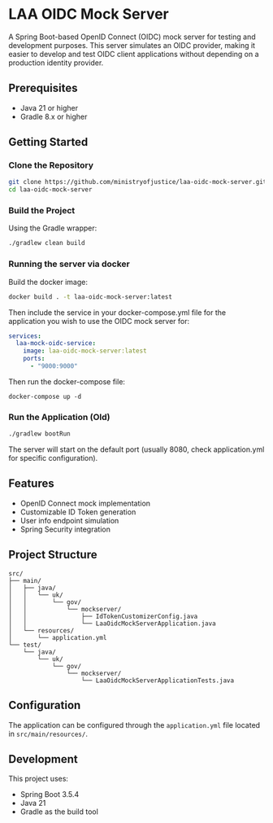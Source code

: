 # LAA OIDC Mock Server

A Spring Boot-based OpenID Connect (OIDC) mock server for testing and development purposes. This server simulates an OIDC provider, making it easier to develop and test OIDC client applications without depending on a production identity provider.

## Prerequisites

- Java 21 or higher
- Gradle 8.x or higher

## Getting Started

### Clone the Repository

```bash
git clone https://github.com/ministryofjustice/laa-oidc-mock-server.git
cd laa-oidc-mock-server
```

### Build the Project

Using the Gradle wrapper:

```bash
./gradlew clean build
```

### Running the server via docker

Build the docker image:

```bash
docker build . -t laa-oidc-mock-server:latest
```

Then include the service in your docker-compose.yml file for the application you wish to use
the OIDC mock server for:

```yaml
services:
  laa-mock-oidc-service:
    image: laa-oidc-mock-server:latest
    ports:
      - "9000:9000"
```

Then run the docker-compose file:
```shell
docker-compose up -d
```

### Run the Application (Old)

```bash
./gradlew bootRun
```

The server will start on the default port (usually 8080, check application.yml for specific configuration).

## Features

- OpenID Connect mock implementation
- Customizable ID Token generation
- User info endpoint simulation
- Spring Security integration

## Project Structure

```
src/
├── main/
│   ├── java/
│   │   └── uk/
│   │       └── gov/
│   │           └── mockserver/
│   │               ├── IdTokenCustomizerConfig.java
│   │               └── LaaOidcMockServerApplication.java
│   └── resources/
│       └── application.yml
└── test/
    └── java/
        └── uk/
            └── gov/
                └── mockserver/
                    └── LaaOidcMockServerApplicationTests.java
```

## Configuration

The application can be configured through the `application.yml` file located in `src/main/resources/`.

## Development

This project uses:
- Spring Boot 3.5.4
- Java 21
- Gradle as the build tool

